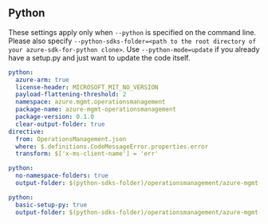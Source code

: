 ## Python

These settings apply only when `--python` is specified on the command line.
Please also specify `--python-sdks-folder=<path to the root directory of your azure-sdk-for-python clone>`.
Use `--python-mode=update` if you already have a setup.py and just want to update the code itself.

``` yaml $(python)
python:
  azure-arm: true
  license-header: MICROSOFT_MIT_NO_VERSION
  payload-flattening-threshold: 2
  namespace: azure.mgmt.operationsmanagement
  package-name: azure-mgmt-operationsmanagement
  package-version: 0.1.0
  clear-output-folder: true
directive:
  from: OperationsManagement.json
  where: $.definitions.CodeMessageError.properties.error
  transform: $['x-ms-client-name'] = 'err'
```
``` yaml $(python) && $(python-mode) == 'update'
python:
  no-namespace-folders: true
  output-folder: $(python-sdks-folder)/operationsmanagement/azure-mgmt-operationsmanagement/azure/mgmt/operationsmanagement
```
``` yaml $(python) && $(python-mode) == 'create'
python:
  basic-setup-py: true
  output-folder: $(python-sdks-folder)/operationsmanagement/azure-mgmt-operationsmanagement
```
